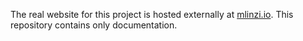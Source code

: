 The real website for this project is hosted externally at [mlinzi.io](https://mlinzi.io/).
This repository contains only documentation.
